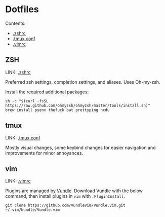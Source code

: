 # Dotfiles

Contents:

- [.zshrc](#ZSH)
- [.tmux.conf](#tmux)
- [.vimrc](#vim)

## ZSH

LINK: [.zshrc](https://github.com/subich/dotfiles/blob/master/.zshrc)

Preferred zsh settings, completion settings, and aliases. Uses Oh-my-zsh.

Install the required additional packages:

```shell
sh -c "$(curl -fsSL https://raw.github.com/ohmyzsh/ohmyzsh/master/tools/install.sh)"
brew install pyenv thefuck bat prettyping ncdu
```

## tmux

LINK: [.tmux.conf](https://github.com/subich/dotfiles/blob/master/.tmux.conf)

Mostly visual changes, some keybind changes for easier navigation and improvements for minor annoyances.

## vim

LINK: [.vimrc](https://github.com/subich/dotfiles/blob/master/.vimrc)

Plugins are managed by [Vundle](https://github.com/VundleVim/Vundle.vim). Download Vundle with the below command, then install plugins in `vim` with `:PluginInstall`.

```shell
git clone https://github.com/VundleVim/Vundle.vim.git ~/.vim/bundle/Vundle.vim
```
